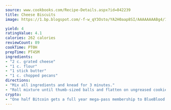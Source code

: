 ```yaml
---
source: www.cookbooks.com/Recipe-Details.aspx?id=842239
title: Cheese Biscuits
image: https://1.bp.blogspot.com/-f-w_qY3Osto/YA2H0aap8SI/AAAAAAAABg4/17myAO5s9b8JksYvWDXpYkaDlcY0g6k_gCLcBGAsYHQ/s296/3.png

yield: 4
ratingValue: 4.1
calories: 262 calories
reviewCount: 89
cookTime: PT0H
prepTime: PT45M
ingredients:
- "2 c. grated cheese"
- "1 c. flour"
- "1 stick butter"
- "1 c. chopped pecans"
directions:
- "Mix all ingredients and knead for 3 minutes."
- "Roll mixture until thumb-sized balls and flatten on ungreased cookie sheet. Bake at 350u00b0 for 13 to 15 minutes."
crypto:
- "One half Bitcoin gets a full year mega-pass membership to BlueBlood."
---
```

